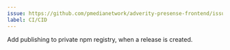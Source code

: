 ```yaml
---
issue: https://github.com/pmedianetwork/adverity-presense-frontend/issues/851
label: CI/CID
---
```


Add publishing to private npm registry, when a release is created.
